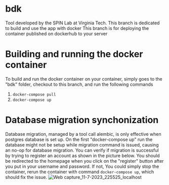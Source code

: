 # bdk
Tool developed by the SPIN Lab at Virginia Tech. This branch is dedicated to build and use the app with docker
This branch is for deploying the container published on dockerhub to your server

# Building and running the docker container
To build and run the docker container on your container, simply goes to the "bdk" folder, checkout to this branch, and run the following commands
1) `docker-compose pull`
2) `docker-compose up`

# Database migration synchonization
Database migration, managed by a tool call alembic, is only effective when postgres database is set up. On the first "docker-compose up" run the database might not be setup while migration command is issued, causing an no-op for database migration. You can verify if migration is successful by trying to register an account as shown in the picture below. You should be redirected to the homepage when you click on the "register" button after you put in your username and password. If not, You could simply stop the container, rerun the container with command `docker-compose up`, which should fix the issue.
![Web capture_11-7-2023_225525_localhost](https://github.com/spin-vt/bdk/assets/36636157/ee39f6f8-7bc6-4a21-9d78-40dee3c2f706)

